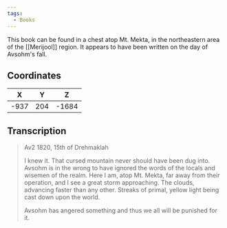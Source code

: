 ```yaml
---
tags:
  - Books
---
```


This book can be found in a chest atop Mt. Mekta, in the northeastern area of the [[Merijool]] region. It appears to have been written on the day of Avsohm's fall.

## Coordinates
| **X** | **Y** | **Z** |
| :---: | :---: | :---: |
| -937  |  204  | -1684 |

## Transcription
> Av2 1820, 15th of Drehmaklah
>
> I knew it. That cursed mountain never should have been dug into. Avsohm is in the wrong to have ignored the words of the locals and wisemen of the realm. Here I am, atop Mt. Mekta, far away from their operation, and I see a great storm approaching. The clouds, advancing faster than any other. Streaks of primal, yellow light being cast down upon the world.
>
> Avsohm has angered something and thus we all will be punished for it.



